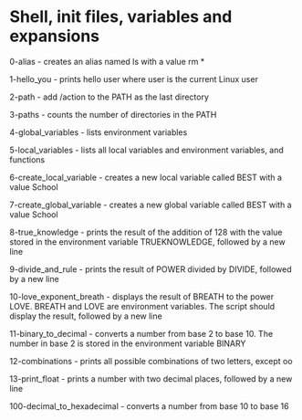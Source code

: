 # Shell, init files, variables and expansions

0-alias - creates an alias named ls with a value rm *

1-hello_you - prints hello user where user is the current Linux user

2-path - add /action to the PATH as the last directory

3-paths - counts the number of directories in the PATH

4-global_variables - lists environment variables

5-local_variables - lists all local variables and environment variables, and functions

6-create_local_variable - creates a new local variable called BEST with a value School

7-create_global_variable - creates a new global variable called BEST with a value School

8-true_knowledge - prints the result of the addition of 128 with the value stored in the environment variable TRUEKNOWLEDGE, followed by a new line

9-divide_and_rule - prints the result of POWER divided by DIVIDE, followed by a new line

10-love_exponent_breath - displays the result of BREATH to the power LOVE. BREATH and LOVE are environment variables. The script should display the result, followed by a new line

11-binary_to_decimal - converts a number from base 2 to base 10. The number in base 2 is stored in the environment variable BINARY

12-combinations - prints all possible combinations of two letters, except oo

13-print_float - prints a number with two decimal places, followed by a new line

100-decimal_to_hexadecimal - converts a number from base 10 to base 16


